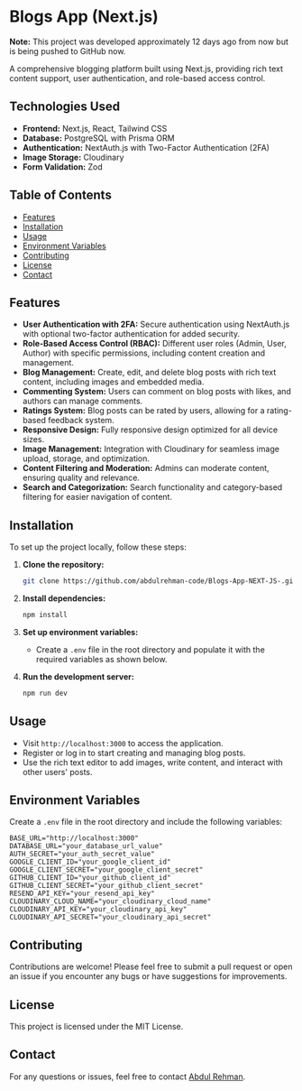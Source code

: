# Blogs App (Next.js)

**Note:** This project was developed approximately 12 days ago from now but is being pushed to GitHub now.

A comprehensive blogging platform built using Next.js, providing rich text content support, user authentication, and role-based access control.

## Technologies Used

- **Frontend:** Next.js, React, Tailwind CSS
- **Database:** PostgreSQL with Prisma ORM
- **Authentication:** NextAuth.js with Two-Factor Authentication (2FA)
- **Image Storage:** Cloudinary
- **Form Validation:** Zod

## Table of Contents

- [Features](#features)
- [Installation](#installation)
- [Usage](#usage)
- [Environment Variables](#environment-variables)
- [Contributing](#contributing)
- [License](#license)
- [Contact](#contact)

## Features

- **User Authentication with 2FA:** Secure authentication using NextAuth.js with optional two-factor authentication for added security.
- **Role-Based Access Control (RBAC):** Different user roles (Admin, User, Author) with specific permissions, including content creation and management.
- **Blog Management:** Create, edit, and delete blog posts with rich text content, including images and embedded media.
- **Commenting System:** Users can comment on blog posts with likes, and authors can manage comments.
- **Ratings System:** Blog posts can be rated by users, allowing for a rating-based feedback system.
- **Responsive Design:** Fully responsive design optimized for all device sizes.
- **Image Management:** Integration with Cloudinary for seamless image upload, storage, and optimization.
- **Content Filtering and Moderation:** Admins can moderate content, ensuring quality and relevance.
- **Search and Categorization:** Search functionality and category-based filtering for easier navigation of content.

## Installation

To set up the project locally, follow these steps:

1. **Clone the repository:**

   ```bash
   git clone https://github.com/abdulrehman-code/Blogs-App-NEXT-JS-.git
   ```

2. **Install dependencies:**

   ```bash
   npm install
   ```

3. **Set up environment variables:**

   - Create a `.env` file in the root directory and populate it with the required variables as shown below.

4. **Run the development server:**

   ```bash
   npm run dev
   ```

## Usage

- Visit `http://localhost:3000` to access the application.
- Register or log in to start creating and managing blog posts.
- Use the rich text editor to add images, write content, and interact with other users' posts.

## Environment Variables

Create a `.env` file in the root directory and include the following variables:

```plaintext
BASE_URL="http://localhost:3000"
DATABASE_URL="your_database_url_value"
AUTH_SECRET="your_auth_secret_value"
GOOGLE_CLIENT_ID="your_google_client_id"
GOOGLE_CLIENT_SECRET="your_google_client_secret"
GITHUB_CLIENT_ID="your_github_client_id"
GITHUB_CLIENT_SECRET="your_github_client_secret"
RESEND_API_KEY="your_resend_api_key"
CLOUDINARY_CLOUD_NAME="your_cloudinary_cloud_name"
CLOUDINARY_API_KEY="your_cloudinary_api_key"
CLOUDINARY_API_SECRET="your_cloudinary_api_secret"
```

## Contributing

Contributions are welcome! Please feel free to submit a pull request or open an issue if you encounter any bugs or have suggestions for improvements.

## License

This project is licensed under the MIT License.

## Contact

For any questions or issues, feel free to contact [Abdul Rehman](mailto:abdulrehman.code1@gmail.com).
